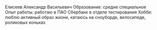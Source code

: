 Елисеев Александр Васильевич
Образование: средне специальное
Опыт работы: работаю в ПАО Сбербанк в отделе тестирования
Хобби: люблю активный образ жизни, катаюсь на сноуборде, велосипеде, роликовых коньках